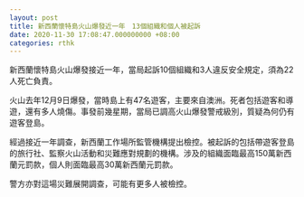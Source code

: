 ```yaml
---
layout: post
title: 新西蘭懷特島火山爆發近一年　13個組織和個人被起訴
date: 2020-11-30 17:08:47.000000000 +08:00
categories: rthk
---
```


新西蘭懷特島火山爆發接近一年，當局起訴10個組織和3人違反安全規定，須為22人死亡負責。

火山去年12月9日爆發，當時島上有47名遊客，主要來自澳洲。死者包括遊客和導遊，還有多人燒傷。事發前幾星期，當局已調高火山爆發警戒級別，質疑為何仍有遊客登島。

經過接近一年調查，新西蘭工作場所監管機構提出檢控。被起訴的包括帶遊客登島的旅行社、監察火山活動和災難應對規劃的機構。涉及的組織面臨最高150萬新西蘭元罰款，個人則面臨最高30萬新西蘭元罰款。

警方亦對這場災難展開調查，可能有更多人被檢控。
